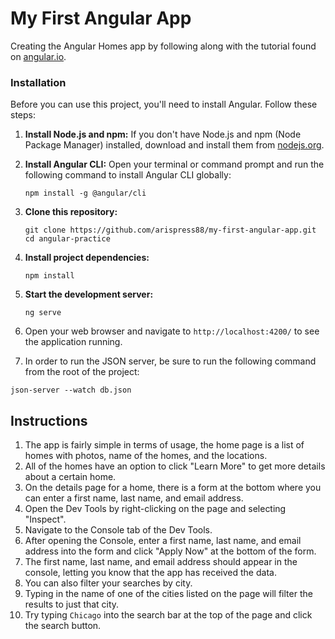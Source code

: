 # My First Angular App
Creating the Angular Homes app by following along with the tutorial found on [angular.io](angular.io).


### Installation

Before you can use this project, you'll need to install Angular. Follow these steps:

1. **Install Node.js and npm:**
   If you don't have Node.js and npm (Node Package Manager) installed, download and install them from [nodejs.org](https://nodejs.org/).

2. **Install Angular CLI:**
   Open your terminal or command prompt and run the following command to install Angular CLI globally:
   ```
   npm install -g @angular/cli
   ```

3. **Clone this repository:**
   ```
   git clone https://github.com/arispress88/my-first-angular-app.git
   cd angular-practice
   ```

4. **Install project dependencies:**
   ```
   npm install
   ```

5. **Start the development server:**
   ```
   ng serve
   ```

6. Open your web browser and navigate to `http://localhost:4200/` to see the application running.
7. In order to run the JSON server, be sure to run the following command from the root of the project:
```
json-server --watch db.json
```

## Instructions
1. The app is fairly simple in terms of usage, the home page is a list of homes with photos, name of the homes, and the locations.
2. All of the homes have an option to click "Learn More" to get more details about a certain home.
3. On the details page for a home, there is a form at the bottom where you can enter a first name, last name, and email address.
4. Open the Dev Tools by right-clicking on the page and selecting "Inspect".
5. Navigate to the Console tab of the Dev Tools.
6. After opening the Console, enter a first name, last name, and email address into the form and click "Apply Now" at the bottom of the form.
7. The first name, last name, and email address should appear in the console, letting you know that the app has received the data.
8. You can also filter your searches by city.
9. Typing in the name of one of the cities listed on the page will filter the results to just that city.
10. Try typing `Chicago` into the search bar at the top of the page and click the search button.

